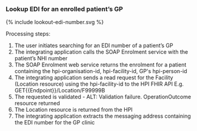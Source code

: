 
### Lookup EDI for an enrolled patient’s GP

<div>
{% include lookout-edi-number.svg %}
</div>

Processing steps:
1.	The user initiates searching for an EDI number of a patient’s GP
2.	The integrating application calls the SOAP Enrolment service with the patient’s NHI number
3.	The SOAP Enrolment web service returns the enrolment for a patient containing the hpi-organisation-id, hpi-facility-id, GP's hpi-person-id
4.	The integrating application sends a read request for the Facility (Location resource) using the hpi-facility-id to the HPI FHIR API
E.g. GET\{{Endpoint}}/Location/F99999B
5.	The requested is validated - ALT: Validation failure. OperationOutcome resource returned
6.	The Location resource is returned from the HPI
7.	The integrating application extracts the messaging address containing the EDI number for the GP clinic
